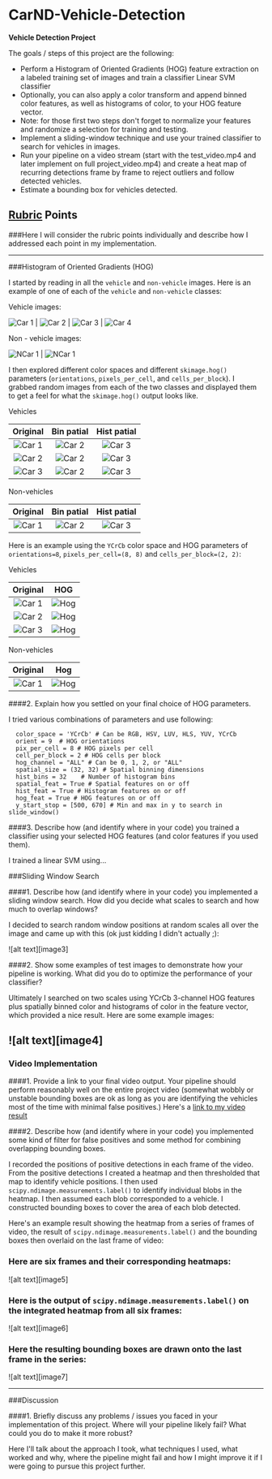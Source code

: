 # CarND-Vehicle-Detection

**Vehicle Detection Project**

The goals / steps of this project are the following:

* Perform a Histogram of Oriented Gradients (HOG) feature extraction on a labeled training set of images and train a classifier Linear SVM classifier
* Optionally, you can also apply a color transform and append binned color features, as well as histograms of color, to your HOG feature vector. 
* Note: for those first two steps don't forget to normalize your features and randomize a selection for training and testing.
* Implement a sliding-window technique and use your trained classifier to search for vehicles in images.
* Run your pipeline on a video stream (start with the test_video.mp4 and later implement on full project_video.mp4) and create a heat map of recurring detections frame by frame to reject outliers and follow detected vehicles.
* Estimate a bounding box for vehicles detected.

## [Rubric](https://review.udacity.com/#!/rubrics/513/view) Points
###Here I will consider the rubric points individually and describe how I addressed each point in my implementation.  

---
###Histogram of Oriented Gradients (HOG)

I started by reading in all the `vehicle` and `non-vehicle` images.  Here is an example of one of each of the `vehicle` and `non-vehicle` classes:

Vehicle images:

![Car 1]( ./output_images/1.jpeg)   |  ![Car 2]( ./output_images/2.jpeg) |  ![Car 3]( ./output_images/3.jpeg) |  ![Car 4]( ./output_images/4.jpeg)

Non - vehicle images:

![NCar 1]( ./output_images/extra1.png)   | ![NCar 1]( ./output_images/extra1.png) 

I then explored different color spaces and different `skimage.hog()` parameters (`orientations`, `pixels_per_cell`, and `cells_per_block`).  I grabbed random images from each of the two classes and displayed them to get a feel for what the `skimage.hog()` output looks like.

Vehicles

Original | Bin patial | Hist patial 
:------:|:------:|:-------:
![Car 1]( ./output_images/1.jpeg)   |  ![Car 2]( ./output_images/1_1_True_binspatial.jpeg) |  ![Car 3]( ./output_images/1_1_True_histpatial.jpeg) 
![Car 2]( ./output_images/2.jpeg)   |  ![Car 2]( ./output_images/1_2_True_binspatial.jpeg) |  ![Car 3]( ./output_images/1_2_True_histpatial.jpeg) 
![Car 3]( ./output_images/3.jpeg)   |  ![Car 2]( ./output_images/1_3_True_binspatial.jpeg) |  ![Car 3]( ./output_images/1_3_True_histpatial.jpeg) 

Non-vehicles

Original | Bin patial | Hist patial 
:------:|:------:|:-------:
![Car 1]( ./output_images/extra1.png)   |  ![Car 2]( ./output_images/1_1_False_binspatial.jpeg) |  ![Car 3]( ./output_images/1_1_False_histpatial.jpeg) 

Here is an example using the `YCrCb` color space and HOG parameters of `orientations=8`, `pixels_per_cell=(8, 8)` and `cells_per_block=(2, 2)`:

Vehicles

Original | HOG 
:------:|:------:
![Car 1]( ./output_images/1.jpeg)   |  ![Hog]( ./output_images/1_1_True_hog_All.jpeg) 
![Car 2]( ./output_images/2.jpeg)   |  ![Hog]( ./output_images/1_2_True_hog_All.jpeg) 
![Car 3]( ./output_images/3.jpeg)   |  ![Hog]( ./output_images/1_3_True_hog_All.jpeg) 


Non-vehicles

Original | Hog
:------:|:------:
![Car 1]( ./output_images/extra1.png)   |  ![Hog]( ./output_images/1_1_False_hog_All.jpeg) 

####2. Explain how you settled on your final choice of HOG parameters.

I tried various combinations of parameters and use following:

```
  color_space = 'YCrCb' # Can be RGB, HSV, LUV, HLS, YUV, YCrCb
  orient = 9  # HOG orientations
  pix_per_cell = 8 # HOG pixels per cell
  cell_per_block = 2 # HOG cells per block
  hog_channel = "ALL" # Can be 0, 1, 2, or "ALL"
  spatial_size = (32, 32) # Spatial binning dimensions
  hist_bins = 32    # Number of histogram bins
  spatial_feat = True # Spatial features on or off
  hist_feat = True # Histogram features on or off
  hog_feat = True # HOG features on or off
  y_start_stop = [500, 670] # Min and max in y to search in slide_window()
```

####3. Describe how (and identify where in your code) you trained a classifier using your selected HOG features (and color features if you used them).

I trained a linear SVM using...

###Sliding Window Search

####1. Describe how (and identify where in your code) you implemented a sliding window search.  How did you decide what scales to search and how much to overlap windows?

I decided to search random window positions at random scales all over the image and came up with this (ok just kidding I didn't actually ;):

![alt text][image3]

####2. Show some examples of test images to demonstrate how your pipeline is working.  What did you do to optimize the performance of your classifier?

Ultimately I searched on two scales using YCrCb 3-channel HOG features plus spatially binned color and histograms of color in the feature vector, which provided a nice result.  Here are some example images:

![alt text][image4]
---

### Video Implementation

####1. Provide a link to your final video output.  Your pipeline should perform reasonably well on the entire project video (somewhat wobbly or unstable bounding boxes are ok as long as you are identifying the vehicles most of the time with minimal false positives.)
Here's a [link to my video result](./project_video.mp4)


####2. Describe how (and identify where in your code) you implemented some kind of filter for false positives and some method for combining overlapping bounding boxes.

I recorded the positions of positive detections in each frame of the video.  From the positive detections I created a heatmap and then thresholded that map to identify vehicle positions.  I then used `scipy.ndimage.measurements.label()` to identify individual blobs in the heatmap.  I then assumed each blob corresponded to a vehicle.  I constructed bounding boxes to cover the area of each blob detected.  

Here's an example result showing the heatmap from a series of frames of video, the result of `scipy.ndimage.measurements.label()` and the bounding boxes then overlaid on the last frame of video:

### Here are six frames and their corresponding heatmaps:

![alt text][image5]

### Here is the output of `scipy.ndimage.measurements.label()` on the integrated heatmap from all six frames:
![alt text][image6]

### Here the resulting bounding boxes are drawn onto the last frame in the series:
![alt text][image7]



---

###Discussion

####1. Briefly discuss any problems / issues you faced in your implementation of this project.  Where will your pipeline likely fail?  What could you do to make it more robust?

Here I'll talk about the approach I took, what techniques I used, what worked and why, where the pipeline might fail and how I might improve it if I were going to pursue this project further.  

